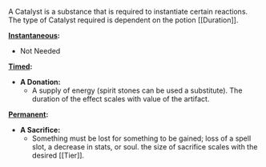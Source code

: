 A Catalyst is a substance that is required to instantiate certain reactions. The type of Catalyst required is dependent on the potion [[Duration]].

<u><b>Instantaneous</u>:</b>
- Not Needed

<u><b>Timed</u>:</b>
- **A Donation:**
	- A supply of energy (spirit stones can be used a substitute). The duration of the effect scales with value of the artifact. 

<u><b>Permanent</u>:</b>
- **A Sacrifice:**
	- Something must be lost for something to be gained; loss of a spell slot, a decrease in stats, or soul. the size of sacrifice scales with the desired [[Tier]]. 